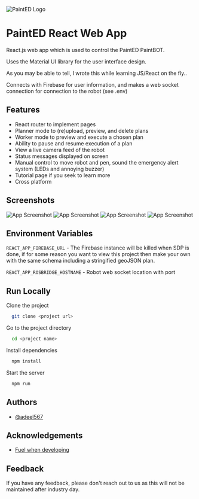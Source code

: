 
![PaintED Logo](https://cdn.discordapp.com/attachments/932588913636282371/958905784345985064/largelogo_copy.png)


# PaintED React Web App

React.js web app which is used to control the PaintED PaintBOT. 

Uses the Material UI library for the user interface design.

As you may be able to tell, I wrote this while learning JS/React on the fly..

Connects with Firebase for user information, and makes a web socket connection for connection to the robot (see .env)



## Features

- React router to implement pages
- Planner mode to (re)upload, preview, and delete plans
- Worker mode to preview and execute a chosen plan
- Ability to pause and resume execution of a plan
- View a live camera feed of the robot
- Status messages displayed on screen
- Manual control to move robot and pen, sound the emergency alert system (LEDs and annoying buzzer)
- Tutorial page if you seek to learn more
- Cross platform


## Screenshots

![App Screenshot](https://cdn.discordapp.com/attachments/953687424192639097/960944965435940914/Screenshot_2022-04-05_at_17.13.57.png)
![App Screenshot](https://cdn.discordapp.com/attachments/953687424192639097/960944964316045442/Screenshot_2022-04-05_at_17.14.18.png)
![App Screenshot](https://cdn.discordapp.com/attachments/953687424192639097/960942315856334858/Screenshot_at_2022-04-05_17-17-32.png)
![App Screenshot](https://cdn.discordapp.com/attachments/953687424192639097/960942315613061120/Screenshot_at_2022-04-05_17-15-10.png)



## Environment Variables


`REACT_APP_FIREBASE_URL` - The Firebase instance will be killed when SDP is done, if for some reason you want to view this project then make your own with the same schema including a stringified geoJSON plan.

`REACT_APP_ROSBRIDGE_HOSTNAME` - Robot web socket location with port


## Run Locally

Clone the project

```bash
  git clone <project url>
```

Go to the project directory

```bash
  cd <project name>
```

Install dependencies

```bash
  npm install
```

Start the server

```bash
  npm run
```


## Authors

- [@adeel567](https://www.github.com/adeel567)


## Acknowledgements

 - [Fuel when developing](https://www.tesco.com/groceries/en-GB/shop/fresh-food/chilled-soup-sandwiches-and-salad-pots/pound3-meal-deal)


## Feedback

If you have any feedback, please don't reach out to us as this will not be maintained after industry day.

